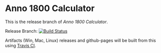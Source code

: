 # Anno 1800 Calculator

This is the release branch of *Anno 1800 Calculator*. 

Release Branch: [![Build Status](https://travis-ci.org/suhrmann/Anno-1800-Calculator.svg?branch=releases)](https://travis-ci.org/suhrmann/Anno-1800-Calculator)

Artifacts (Win, Mac, Linux) releases and github-pages will be built from this using [Travis CI](https://travis-ci.org).
